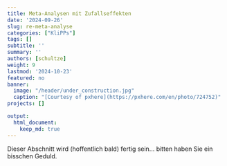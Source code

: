 ```yaml
---
title: Meta-Analysen mit Zufallseffekten
date: '2024-09-26'
slug: re-meta-analyse
categories: ["KliPPs"]
tags: []
subtitle: ''
summary: ''
authors: [schultze]
weight: 9
lastmod: '2024-10-23'
featured: no
banner:
  image: "/header/under_construction.jpg"
  caption: "[Courtesy of pxhere](https://pxhere.com/en/photo/724752)"
projects: []

output:
  html_document:
    keep_md: true
---
```


Dieser Abschnitt wird (hoffentlich bald) fertig sein... bitten haben Sie ein bisschen Geduld.
